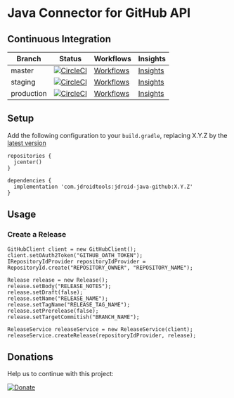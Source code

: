 # Java Connector for GitHub API

## Continuous Integration
|Branch|Status|Workflows|Insights|
| ------------- | ------------- | ------------- | ------------- |
|master|[![CircleCI](https://circleci.com/gh/maxirosson/jdroid-java-github/tree/master.svg?style=svg)](https://circleci.com/gh/maxirosson/jdroid-java-github/tree/master)|[Workflows](https://circleci.com/gh/maxirosson/workflows/jdroid-java-github/tree/master)|[Insights](https://circleci.com/build-insights/gh/maxirosson/jdroid-java-github/master)|
|staging|[![CircleCI](https://circleci.com/gh/maxirosson/jdroid-java-github/tree/staging.svg?style=svg)](https://circleci.com/gh/maxirosson/jdroid-java-github/tree/staging)|[Workflows](https://circleci.com/gh/maxirosson/workflows/jdroid-java-github/tree/staging)|[Insights](https://circleci.com/build-insights/gh/maxirosson/jdroid-java-github/staging)|
|production|[![CircleCI](https://circleci.com/gh/maxirosson/jdroid-java-github/tree/production.svg?style=svg)](https://circleci.com/gh/maxirosson/jdroid-java-github/tree/production)|[Workflows](https://circleci.com/gh/maxirosson/workflows/jdroid-java-github/tree/production)|[Insights](https://circleci.com/build-insights/gh/maxirosson/jdroid-java-github/production)|

## Setup 

Add the following configuration to your `build.gradle`, replacing X.Y.Z by the [latest version](https://github.com/maxirosson/jdroid-java-github/releases/latest)

    repositories {
      jcenter()
    }
  
    dependencies {
      implementation 'com.jdroidtools:jdroid-java-github:X.Y.Z'
    }

## Usage

### Create a Release

    GitHubClient client = new GitHubClient();
    client.setOAuth2Token("GITHUB_OATH_TOKEN");
    IRepositoryIdProvider repositoryIdProvider = RepositoryId.create("REPOSITORY_OWNER", "REPOSITORY_NAME");
    
	Release release = new Release();
	release.setBody("RELEASE_NOTES");
	release.setDraft(false);
	release.setName("RELEASE_NAME");
	release.setTagName("RELEASE_TAG_NAME");
	release.setPrerelease(false);
	release.setTargetCommitish("BRANCH_NAME");

	ReleaseService releaseService = new ReleaseService(client);
	releaseService.createRelease(repositoryIdProvider, release);
    
## Donations
Help us to continue with this project:

[![Donate](https://www.paypalobjects.com/en_US/i/btn/btn_donate_LG.gif)](https://www.paypal.com/cgi-bin/webscr?cmd=_s-xclick&hosted_button_id=2UEBTRTSCYA9L)
